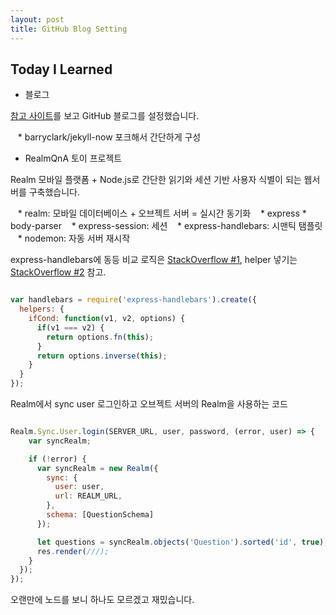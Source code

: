 ```yaml
---
layout: post
title: GitHub Blog Setting
---
```


## Today I Learned

* 블로그

[참고 사이트](http://thdev.net/653)를 보고 GitHub 블로그를 설정했습니다.

    * barryclark/jekyll-now 포크해서 간단하게 구성

* RealmQnA 토이 프로젝트

Realm 모바일 플랫폼 + Node.js로 간단한 읽기와 세션 기반 사용자 식별이 되는 웹서버를 구축했습니다.

    * realm: 모바일 데이터베이스 + 오브젝트 서버 = 실시간 동기화
    * express
    * body-parser
    * express-session: 세션
    * express-handlebars: 시맨틱 탬플릿
    * nodemon: 자동 서버 재시작
    
express-handlebars에 동등 비교 로직은 [StackOverflow #1](http://stackoverflow.com/questions/8853396/logical-operator-in-a-handlebars-js-if-conditional),  helper 넣기는 [StackOverflow #2](http://stackoverflow.com/a/39297850) 참고.
```javascript

var handlebars = require('express-handlebars').create({
  helpers: {
    ifCond: function(v1, v2, options) {
      if(v1 === v2) {
        return options.fn(this);
      }
      return options.inverse(this);
    }
  }
});

```

Realm에서 sync user 로그인하고 오브젝트 서버의 Realm을 사용하는 코드

```javascript

Realm.Sync.User.login(SERVER_URL, user, password, (error, user) => {
    var syncRealm;

    if (!error) {
      var syncRealm = new Realm({
        sync: {
          user: user,
          url: REALM_URL,
        },
        schema: [QuestionSchema]
      });

      let questions = syncRealm.objects('Question').sorted('id', true);
      res.render(///);
    }
  });
});

```

오랜만에 노드를 보니 하나도 모르겠고 재밌습니다.
